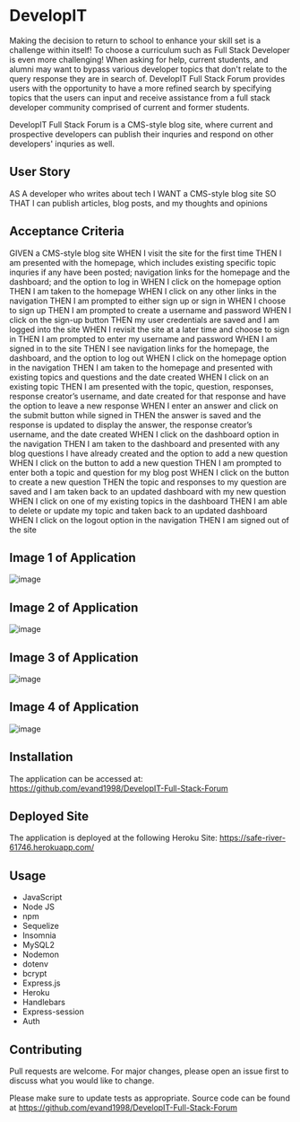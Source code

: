 # DevelopIT 

Making the decision to return to school to enhance your skill set is a challenge within itself!  To choose a curriculum such as Full Stack Developer is even more challenging!  When asking for help, current students, and alumni may want to bypass various developer topics that don't relate to the query response they are in search of.  DevelopIT Full Stack Forum provides users with the opportunity to have a more refined search by specifying topics that the users can input and receive assistance from a full stack developer community comprised of current and former students.

DevelopIT Full Stack Forum is a CMS-style blog site, where current and prospective developers can publish their inquries and respond on other developers' inquries as well.  

## User Story

AS A developer who writes about tech
I WANT a CMS-style blog site
SO THAT I can publish articles, blog posts, and my thoughts and opinions



## Acceptance Criteria

GIVEN a CMS-style blog site
WHEN I visit the site for the first time
THEN I am presented with the homepage, which includes existing specific topic inquries if any have been posted; navigation links for the homepage and the dashboard; and the option to log in
WHEN I click on the homepage option
THEN I am taken to the homepage
WHEN I click on any other links in the navigation
THEN I am prompted to either sign up or sign in
WHEN I choose to sign up
THEN I am prompted to create a username and password
WHEN I click on the sign-up button
THEN my user credentials are saved and I am logged into the site
WHEN I revisit the site at a later time and choose to sign in
THEN I am prompted to enter my username and password
WHEN I am signed in to the site
THEN I see navigation links for the homepage, the dashboard, and the option to log out
WHEN I click on the homepage option in the navigation
THEN I am taken to the homepage and presented with existing topics and questions and the date created
WHEN I click on an existing topic
THEN I am presented with the topic, question, responses,  response creator’s username, and date created for that response and have the option to leave a new response
WHEN I enter an answer and click on the submit button while signed in
THEN the answer is saved and the response is updated to display the answer, the response creator’s username, and the date created
WHEN I click on the dashboard option in the navigation
THEN I am taken to the dashboard and presented with any blog questions I have already created and the option to add a new question
WHEN I click on the button to add a new question
THEN I am prompted to enter both a topic and question for my blog post
WHEN I click on the button to create a new question
THEN the topic and responses to my question are saved and I am taken back to an updated dashboard with my new question
WHEN I click on one of my existing topics in the dashboard
THEN I am able to delete or update my topic and taken back to an updated dashboard
WHEN I click on the logout option in the navigation
THEN I am signed out of the site


## Image 1 of Application 
![image](https://user-images.githubusercontent.com/40706088/157583231-e1572bd8-7d3d-4209-9664-876e6a536986.png)   


## Image 2 of Application 
![image](https://user-images.githubusercontent.com/40706088/157583302-fbd54df1-5fd4-46ca-94a0-d34949c21716.png)

## Image 3 of Application 
![image](https://user-images.githubusercontent.com/40706088/157583428-4ebb00d9-403c-48d1-8e09-42e51a8f932f.png)

## Image 4 of Application 
![image](https://user-images.githubusercontent.com/40706088/157582795-4f492d61-59c5-4b3a-9224-22e6e42945cf.png)


## Installation

The application can be accessed at:   https://github.com/evand1998/DevelopIT-Full-Stack-Forum




## Deployed Site

The application is deployed at the following Heroku Site:  https://safe-river-61746.herokuapp.com/




## Usage

*  JavaScript
*  Node JS
*  npm
*  Sequelize
*  Insomnia
*  MySQL2
*  Nodemon
*  dotenv
*  bcrypt
*  Express.js
*  Heroku
*  Handlebars
*  Express-session
*  Auth




## Contributing
Pull requests are welcome. For major changes, please open an issue first to discuss what you would like to change.

Please make sure to update tests as appropriate.  Source code can be found at https://github.com/evand1998/DevelopIT-Full-Stack-Forum
